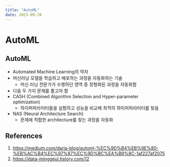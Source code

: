 ```yaml
---
title: "AutoML"
date: 2023-09-20
---
```


# AutoML

## AutoML

- Automated Machine Learning의 약자
- 머신러닝 모델을 학습하고 배포하는 과정을 자동화하는 기술
  - 머신 러닝 전문가가 수행하던 영역 중 정형화된 과정을 자동화함
- 다음 두 가지 문제를 풀고자 함
- CASH (Combined Algorithm Selection and Hyper-parameter optimization)
  - 하이퍼파라미터들을 실험하고 성능을 비교해 최적의 하이퍼파라미터를 찾음
- NAS (Neural Architecture Search)
  - 문제에 적합한 architecture를 찾는 과정을 자동화

## References

1. https://medium.com/daria-blog/automl-%EC%9D%B4%EB%9E%80-%EB%AC%B4%EC%97%87%EC%9D%BC%EA%B9%8C-1af227af2075
2. https://data-minggeul.tistory.com/12
